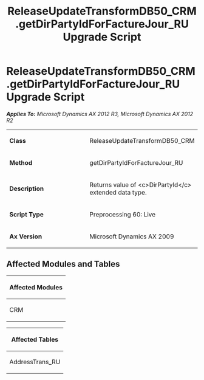 ﻿---
title: ReleaseUpdateTransformDB50_CRM.getDirPartyIdForFactureJour_RU Upgrade Script
TOCTitle: ReleaseUpdateTransformDB50_CRM.getDirPartyIdForFactureJour_RU Upgrade Script
ms:assetid: 2c017666-1c0a-f085-46c6-af1f3705ff08
ms:mtpsurl: https://msdn.microsoft.com/en-us/library/JJ735963(v=AX.60)
ms:contentKeyID: 49707381
ms.date: 05/18/2015
mtps_version: v=AX.60
---

# ReleaseUpdateTransformDB50\_CRM.getDirPartyIdForFactureJour\_RU Upgrade Script 


_**Applies To:** Microsoft Dynamics AX 2012 R3, Microsoft Dynamics AX 2012 R2_

<table>
<colgroup>
<col style="width: 50%" />
<col style="width: 50%" />
</colgroup>
<tbody>
<tr class="odd">
<td><p><strong>Class</strong></p></td>
<td><p>ReleaseUpdateTransformDB50_CRM</p></td>
</tr>
<tr class="even">
<td><p><strong>Method</strong></p></td>
<td><p>getDirPartyIdForFactureJour_RU</p></td>
</tr>
<tr class="odd">
<td><p><strong>Description</strong></p></td>
<td><p>Returns value of &lt;c&gt;DirPartyId&lt;/c&gt; extended data type.</p></td>
</tr>
<tr class="even">
<td><p><strong>Script Type</strong></p></td>
<td><p>Preprocessing 60: Live</p></td>
</tr>
<tr class="odd">
<td><p><strong>Ax Version</strong></p></td>
<td><p>Microsoft Dynamics AX 2009</p></td>
</tr>
</tbody>
</table>


## Affected Modules and Tables

<table>
<colgroup>
<col style="width: 100%" />
</colgroup>
<thead>
<tr class="header">
<th><p>Affected Modules</p></th>
</tr>
</thead>
<tbody>
<tr class="odd">
<td><p>CRM</p></td>
</tr>
</tbody>
</table>


<table>
<colgroup>
<col style="width: 100%" />
</colgroup>
<thead>
<tr class="header">
<th><p>Affected Tables</p></th>
</tr>
</thead>
<tbody>
<tr class="odd">
<td><p>AddressTrans_RU</p></td>
</tr>
</tbody>
</table>

  


